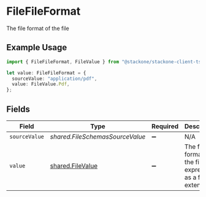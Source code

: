 # FileFileFormat

The file format of the file

## Example Usage

```typescript
import { FileFileFormat, FileValue } from "@stackone/stackone-client-ts/sdk/models/shared";

let value: FileFileFormat = {
  sourceValue: "application/pdf",
  value: FileValue.Pdf,
};
```

## Fields

| Field                                                       | Type                                                        | Required                                                    | Description                                                 | Example                                                     |
| ----------------------------------------------------------- | ----------------------------------------------------------- | ----------------------------------------------------------- | ----------------------------------------------------------- | ----------------------------------------------------------- |
| `sourceValue`                                               | *shared.FileSchemasSourceValue*                             | :heavy_minus_sign:                                          | N/A                                                         | application/pdf                                             |
| `value`                                                     | [shared.FileValue](../../../sdk/models/shared/filevalue.md) | :heavy_minus_sign:                                          | The file format of the file, expressed as a file extension  | pdf                                                         |